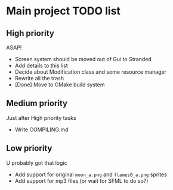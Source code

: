 # Main project TODO list

## High priority
ASAP!

* Screen system should be moved out of Gui to Stranded
* Add details to this list
* Decide about Modification class and some resource manager
* Rewrite all the trash
* [Done] Move to CMake build system

## Medium priority
Just after High priority tasks

* Write COMPILING.md

## Low priority
U probably got that logic

* Add support for original `moon_a.png` and `flames0_a.png` sprites
* Add support for mp3 files (or wait for SFML to do so?)
